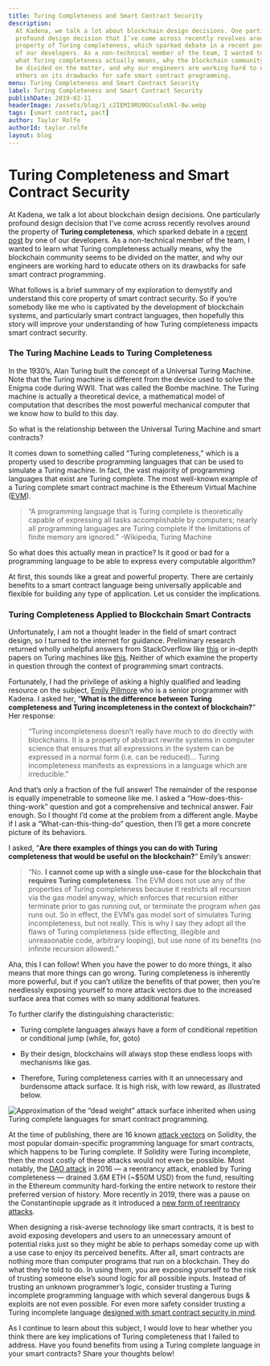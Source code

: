 ```yaml
---
title: Turing Completeness and Smart Contract Security
description:
  At Kadena, we talk a lot about blockchain design decisions. One particularly
  profound design decision that I’ve come across recently revolves around the
  property of Turing completeness, which sparked debate in a recent post by one
  of our developers. As a non-technical member of the team, I wanted to learn
  what Turing completeness actually means, why the blockchain community seems to
  be divided on the matter, and why our engineers are working hard to educate
  others on its drawbacks for safe smart contract programming.
menu: Turing Completeness and Smart Contract Security
label: Turing Completeness and Smart Contract Security
publishDate: 2019-02-11
headerImage: /assets/blog/1_c2IEMI9RU0GCsulsUkl-8w.webp
tags: [smart contract, pact]
author: Taylor Rolfe
authorId: taylor.rolfe
layout: blog
---
```


# Turing Completeness and Smart Contract Security

At Kadena, we talk a lot about blockchain design decisions. One particularly
profound design decision that I’ve come across recently revolves around the
property of **Turing completeness**, which sparked debate in a
[recent post](/docs/blogchain/2018/the-evm-is-fundamentally-unsafe-2018-12-13)
by one of our developers. As a non-technical member of the team, I wanted to
learn what Turing completeness actually means, why the blockchain community
seems to be divided on the matter, and why our engineers are working hard to
educate others on its drawbacks for safe smart contract programming.

What follows is a brief summary of my exploration to demystify and understand
this core property of smart contract security. So if you’re somebody like me who
is captivated by the development of blockchain systems, and particularly smart
contract languages, then hopefully this story will improve your understanding of
how Turing completeness impacts smart contract security.

### The Turing Machine Leads to Turing Completeness

In the 1930’s, Alan Turing built the concept of a Universal Turing Machine. Note
that the Turing machine is different from the device used to solve the Enigma
code during WWII. That was called the Bombe machine. The Turing machine is
actually a theoretical device, a mathematical model of computation that
describes the most powerful mechanical computer that we know how to build to
this day.

So what is the relationship between the Universal Turing Machine and smart
contracts?

It comes down to something called “Turing completeness,” which is a property
used to describe programming languages that can be used to simulate a Turing
machine. In fact, the vast majority of programming languages that exist are
Turing complete. The most well-known example of a Turing complete smart contract
machine is the Ethereum Virtual Machine
([EVM](https://github.com/ethereum/wiki/wiki/Ethereum-Virtual-Machine-EVM-Awesome-List)).

> “A programming language that is Turing complete is theoretically capable of
> expressing all tasks accomplishable by computers; nearly all programming
> languages are Turing complete if the limitations of finite memory are
> ignored.” -Wikipedia, Turing Machine

So what does this actually mean in practice? Is it good or bad for a programming
language to be able to express every computable algorithm?

At first, this sounds like a great and powerful property. There are certainly
benefits to a smart contract language being universally applicable and flexible
for building any type of application. Let us consider the implications.

### Turing Completeness Applied to Blockchain Smart Contracts

Unfortunately, I am not a thought leader in the field of smart contract design,
so I turned to the internet for guidance. Preliminary research returned wholly
unhelpful answers from StackOverflow like
[this](https://stackoverflow.com/questions/7284/what-is-turing-complete) or
in-depth papers on Turing machines like
[this](https://www.cs.virginia.edu/~robins/Turing_Paper_1936.pdf). Neither of
which examine the property in question through the context of programming smart
contracts.

Fortunately, I had the privilege of asking a highly qualified and leading
resource on the subject, [Emily Pillmore](https://twitter.com/emi1ypi) who is a
senior programmer with Kadena. I asked her, “**What is the difference between
Turing completeness and Turing incompleteness in the context of blockchain?**”
Her response:

> “Turing incompleteness doesn’t really have much to do directly with
> blockchains. It is a property of abstract rewrite systems in computer science
> that ensures that all expressions in the system can be expressed in a normal
> form (i.e. can be reduced)… Turing incompleteness manifests as expressions in
> a language which are irreducible.”

And that’s only a fraction of the full answer! The remainder of the response is
equally impenetrable to someone like me. I asked a “How-does-this-thing-work”
question and got a comprehensive and technical answer. Fair enough. So I thought
I’d come at the problem from a different angle. Maybe if I ask a
“What-can-this-thing-do” question, then I’ll get a more concrete picture of its
behaviors.

I asked, “**Are there examples of things you can do with Turing completeness
that would be useful on the blockchain?**” Emily’s answer:

> “No. **I cannot come up with a single use-case for the blockchain that
> requires Turing completeness**. The EVM does not use any of the properties of
> Turing completeness because it restricts all recursion via the gas model
> anyway, which enforces that recursion either terminate prior to gas running
> out, or terminate the program _when_ gas runs out. So in effect, the EVM’s gas
> model sort of simulates Turing incompleteness, but not really. This is why I
> say they adopt all the flaws of Turing completeness (side effecting, illegible
> and unreasonable code, arbitrary looping), but use none of its benefits (no
> infinite recursion allowed).”

Aha, this I can follow! When you have the power to do more things, it also means
that more things can go wrong. Turing completeness is inherently more powerful,
but if you can’t utilize the benefits of that power, then you’re needlessly
exposing yourself to more attack vectors due to the increased surface area that
comes with so many additional features.

To further clarify the distinguishing characteristic:

- Turing complete languages always have a form of conditional repetition or
  conditional jump (while, for, goto)

- By their design, blockchains will always stop these endless loops with
  mechanisms like gas.

- Therefore, Turing completeness carries with it an unnecessary and burdensome
  attack surface. It is high risk, with low reward, as illustrated below.

![Approximation of the “dead weight” attack surface inherited when using Turing complete languages for smart contract programming.](/assets/blog/1_FcimFYnyvEeK8wULm3lCkg.webp)

At the time of publishing, there are 16 known
[attack vectors](https://github.com/sigp/solidity-security-blog) on Solidity,
the most popular domain-specific programming language for smart contracts, which
happens to be Turing complete. If Solidity were Turing incomplete, then the most
costly of these attacks would not even be possible. Most notably, the
[DAO attack](https://medium.com/swlh/the-story-of-the-dao-its-history-and-consequences-71e6a8a551ee)
in 2016 — a reentrancy attack, enabled by Turing completeness — drained 3.6M ETH
(~$50M USD) from the fund, resulting in the Ethereum community hard-forking the
entire network to restore their preferred version of history. More recently in
2019, there was a pause on the Constantinople upgrade as it introduced a
[new form of reentrancy attacks](https://medium.com/chainsecurity/constantinople-enables-new-reentrancy-attack-ace4088297d9).

When designing a risk-averse technology like smart contracts, it is best to
avoid exposing developers and users to an unnecessary amount of potential risks
just so they might be able to perhaps someday come up with a use case to enjoy
its perceived benefits. After all, smart contracts are nothing more than
computer programs that run on a blockchain. They do what they’re told to do. In
using them, you are exposing yourself to the risk of trusting someone else’s
sound logic for all possible inputs. Instead of trusting an unknown programmer’s
logic, consider trusting a Turing incomplete programming language with which
several dangerous bugs & exploits are not even possible. For even more safety
consider trusting a Turing incomplete language
[designed with smart contract security in mind](https://kadena.io/download/88/).

As I continue to learn about this subject, I would love to hear whether you
think there are key implications of Turing completeness that I failed to
address. Have you found benefits from using a Turing complete language in your
smart contracts? Share your thoughts below!
